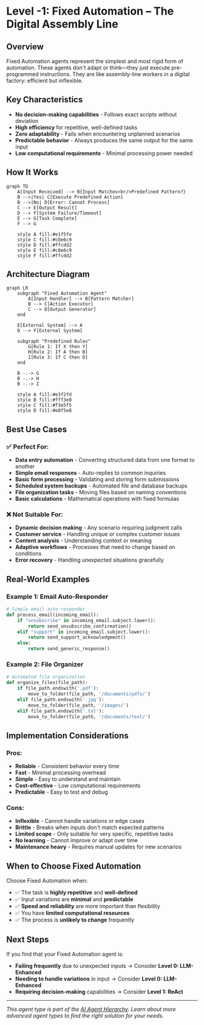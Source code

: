# Level -1: Fixed Automation – The Digital Assembly Line

## Overview

Fixed Automation agents represent the simplest and most rigid form of automation. These agents don't adapt or think—they just execute pre-programmed instructions. They are like assembly-line workers in a digital factory: efficient but inflexible.

## Key Characteristics

- **No decision-making capabilities** - Follows exact scripts without deviation
- **High efficiency** for repetitive, well-defined tasks
- **Zero adaptability** - Fails when encountering unplanned scenarios
- **Predictable behavior** - Always produces the same output for the same input
- **Low computational requirements** - Minimal processing power needed

## How It Works

```mermaid
graph TD
    A[Input Received] --> B{Input Matches<br/>Predefined Pattern?}
    B -->|Yes| C[Execute Predefined Action]
    B -->|No| D[Error: Cannot Process]
    C --> E[Output Result]
    D --> F[System Failure/Timeout]
    E --> G[Task Complete]
    F --> G
    
    style A fill:#e1f5fe
    style C fill:#c8e6c9
    style D fill:#ffcdd2
    style E fill:#c8e6c9
    style F fill:#ffcdd2
```

## Architecture Diagram

```mermaid
graph LR
    subgraph "Fixed Automation Agent"
        A[Input Handler] --> B[Pattern Matcher]
        B --> C[Action Executor]
        C --> D[Output Generator]
    end
    
    E[External System] --> A
    D --> F[External System]
    
    subgraph "Predefined Rules"
        G[Rule 1: If X then Y]
        H[Rule 2: If A then B]
        I[Rule 3: If C then D]
    end
    
    B -.-> G
    B -.-> H
    B -.-> I
    
    style A fill:#e3f2fd
    style B fill:#fff3e0
    style C fill:#f3e5f5
    style D fill:#e8f5e8
```

## Best Use Cases

### ✅ Perfect For:
- **Data entry automation** - Converting structured data from one format to another
- **Simple email responses** - Auto-replies to common inquiries
- **Basic form processing** - Validating and storing form submissions
- **Scheduled system backups** - Automated file and database backups
- **File organization tasks** - Moving files based on naming conventions
- **Basic calculations** - Mathematical operations with fixed formulas

### ❌ Not Suitable For:
- **Dynamic decision making** - Any scenario requiring judgment calls
- **Customer service** - Handling unique or complex customer issues
- **Content analysis** - Understanding context or meaning
- **Adaptive workflows** - Processes that need to change based on conditions
- **Error recovery** - Handling unexpected situations gracefully

## Real-World Examples

### Example 1: Email Auto-Responder
```python
# Simple email auto-responder
def process_email(incoming_email):
    if "unsubscribe" in incoming_email.subject.lower():
        return send_unsubscribe_confirmation()
    elif "support" in incoming_email.subject.lower():
        return send_support_acknowledgment()
    else:
        return send_generic_response()
```

### Example 2: File Organizer
```python
# Automated file organization
def organize_files(file_path):
    if file_path.endswith('.pdf'):
        move_to_folder(file_path, '/documents/pdfs/')
    elif file_path.endswith('.jpg'):
        move_to_folder(file_path, '/images/')
    elif file_path.endswith('.txt'):
        move_to_folder(file_path, '/documents/text/')
```

## Implementation Considerations

### Pros:
- **Reliable** - Consistent behavior every time
- **Fast** - Minimal processing overhead
- **Simple** - Easy to understand and maintain
- **Cost-effective** - Low computational requirements
- **Predictable** - Easy to test and debug

### Cons:
- **Inflexible** - Cannot handle variations or edge cases
- **Brittle** - Breaks when inputs don't match expected patterns
- **Limited scope** - Only suitable for very specific, repetitive tasks
- **No learning** - Cannot improve or adapt over time
- **Maintenance heavy** - Requires manual updates for new scenarios

## When to Choose Fixed Automation

Choose Fixed Automation when:
- ✅ The task is **highly repetitive** and **well-defined**
- ✅ Input variations are **minimal** and **predictable**
- ✅ **Speed and reliability** are more important than flexibility
- ✅ You have **limited computational resources**
- ✅ The process is **unlikely to change** frequently

## Next Steps

If you find that your Fixed Automation agent is:
- **Failing frequently** due to unexpected inputs → Consider **Level 0: LLM-Enhanced**
- **Needing to handle variations** in input → Consider **Level 0: LLM-Enhanced**
- **Requiring decision-making** capabilities → Consider **Level 1: ReAct**

---

*This agent type is part of the [AI Agent Hierarchy](./Agent-Types.md). Learn about more advanced agent types to find the right solution for your needs.*
